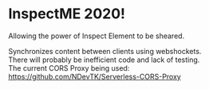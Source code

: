 # InspectME 2020!
Allowing the power of Inspect Element to be sheared.

Synchronizes content between clients using webshockets.   
There will probably be inefficient code and lack of testing.   
The current CORS Proxy being used: https://github.com/NDevTK/Serverless-CORS-Proxy
